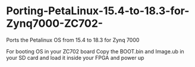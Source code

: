 # Porting-PetaLinux-15.4-to-18.3-for-Zynq7000-ZC702-
Ports the Petalinux OS from 15.4 to 18.3 for Zynq 7000


For booting OS in your ZC702 board 
Copy the BOOT.bin and Image.ub in your SD card and load it inside your FPGA and power up
